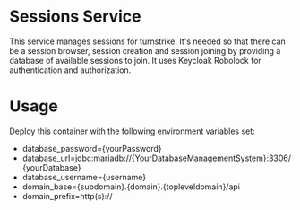 # Sessions Service

This service manages sessions for turnstrike. 
It's needed so that there can be a session browser, session creation and session joining by providing a database of available sessions to join.
It uses Keycloak Robolock for authentication and authorization.

# Usage

Deploy this container with the following environment variables set:
- database_password={yourPassword}
- database_url=jdbc:mariadb://{YourDatabaseManagementSystem}:3306/{yourDatabase}
- database_username={username}
- domain_base={subdomain}.{domain}.{topleveldomain}/api
- domain_prefix=http(s)://
